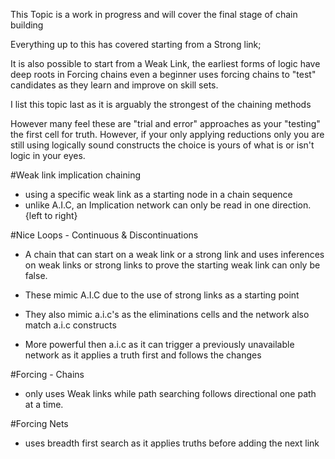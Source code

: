 This Topic is a work in progress and will cover the final stage of chain building 

Everything up to this has covered starting from a Strong link; 

It is also possible to start from a Weak Link, the earliest forms of logic have deep roots in Forcing chains even a beginner uses forcing chains to "test" candidates as they learn and improve on skill sets.  

I list this topic last as it is arguably the strongest of the chaining methods 

However many feel these are "trial and error" approaches as your "testing" the first cell for truth. However, if your only applying reductions only you are still using logically sound constructs the choice is yours of what is or isn't logic in your eyes. 

#Weak link  implication chaining
  - using a specific weak link as a starting node in a chain sequence
  - unlike A.I.C, an Implication network can only be read in one direction. {left to right} 

#Nice Loops - Continuous & Discontinuations
 - A chain that can start on a weak link or a strong link and uses inferences on weak links or strong links to prove the starting weak link can only be false.

- These mimic A.I.C due to the use of strong links as a starting point
- They also mimic a.i.c's as the eliminations cells and the network also match a.i.c constructs
- More powerful then a.i.c as it can trigger a previously unavailable network as it applies a truth first and follows the changes 

#Forcing - Chains 
 - only uses Weak links while path searching follows directional one path at a time.  

#Forcing Nets
- uses breadth first search as it applies truths before adding the next link

